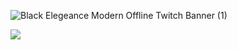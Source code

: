 ![Black Elegeance Modern Offline Twitch Banner (1)](https://github.com/user-attachments/assets/271ddaf2-f870-4058-9055-de3924b6ce7e)

<a href="https://github.com/ShdwTakashi">
  <img align="center" src="https://github-readme-stats.vercel.app/api?username=ShdwTakashi&show=icons=true&theme=graywhite&rank_icon=github&show_icon=True" />
</a>
